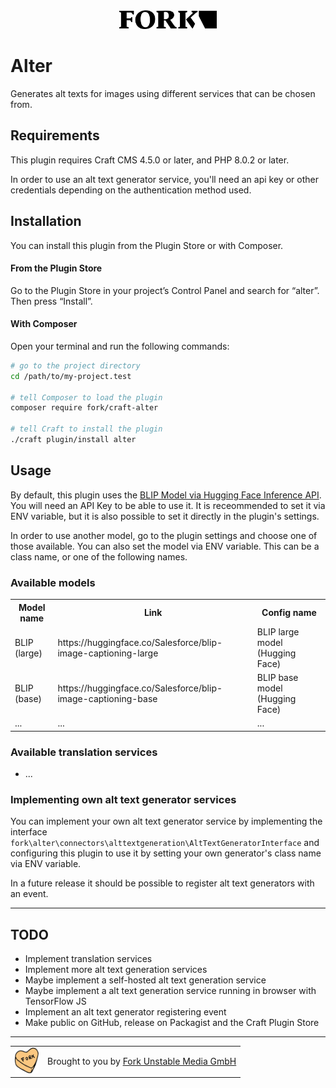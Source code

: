 <div align="center">
  <a href="https://www.fork.de">
    <img src="./assets/fork-logo.png" width="156" height="30" alt="Fork Logo" />
  </a>
</div>

# Alter

Generates alt texts for images using different services that can be chosen from.

## Requirements

This plugin requires Craft CMS 4.5.0 or later, and PHP 8.0.2 or later.

In order to use an alt text generator service, you'll need an api key or other credentials depending on the
authentication method used.

## Installation

You can install this plugin from the Plugin Store or with Composer.

#### From the Plugin Store

Go to the Plugin Store in your project’s Control Panel and search for “alter”. Then press “Install”.

#### With Composer

Open your terminal and run the following commands:

```bash
# go to the project directory
cd /path/to/my-project.test

# tell Composer to load the plugin
composer require fork/craft-alter

# tell Craft to install the plugin
./craft plugin/install alter
```

## Usage

By default, this plugin uses the [BLIP Model via Hugging Face Inference API](https://huggingface.co/Salesforce/blip-image-captioning-large).
You will need an API Key to be able to use it. It is receommended to set it via ENV variable, but it is also possible to
set it directly in the plugin's settings.

In order to use another model, go to the plugin settings and choose one of those available.
You can also set the model via ENV variable. This can be a class name, or one of the following names.

### Available models

<table>
    <tr>
        <th>Model name</th>
        <th>Link</th>
        <th>Config name</th>
    </tr>
    <tr>
        <td>BLIP (large)</td>
        <td><a>https://huggingface.co/Salesforce/blip-image-captioning-large</a></td>
        <td>BLIP large model (Hugging Face)</td>
    </tr>
    <tr>
        <td>BLIP (base)</td>
        <td><a>https://huggingface.co/Salesforce/blip-image-captioning-base</a></td>
        <td>BLIP base model (Hugging Face)</td>
    </tr>
    <tr>
        <td>...</td>
        <td>...</td>
        <td>...</td>
    </tr>
</table>

### Available translation services

* ...

### Implementing own alt text generator services

You can implement your own alt text generator service by implementing the interface
`fork\alter\connectors\alttextgeneration\AltTextGeneratorInterface` and configuring this plugin to use it
by setting your own generator's class name via ENV variable.

In a future release it should be possible to register alt text generators with an event.

---

## TODO

* Implement translation services
* Implement more alt text generation services
* Maybe implement a self-hosted alt text generation service
* Maybe implement a alt text generation service running in browser with TensorFlow JS
* Implement an alt text generator registering event
* Make public on GitHub, release on Packagist and the Craft Plugin Store

---

<table>
  <tr>
    <td><a href="https://www.fork.de"><img src="./assets/heart.png" width="38" height="41" alt="Fork Logo" /></a></td>
    <td>Brought to you by <a href="https://www.fork.de">Fork Unstable Media GmbH</a></td>
  </tr>
</table>
